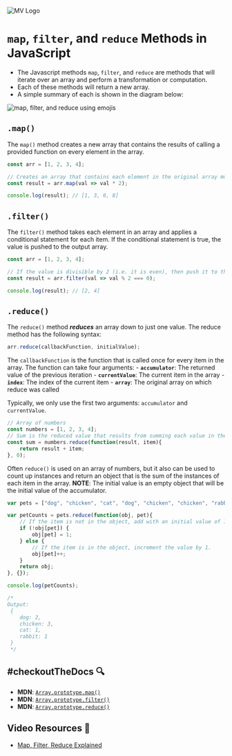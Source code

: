 ![MV Logo](../../../logo.jpg)

# `map`, `filter`, and `reduce` Methods in JavaScript

- The Javascript methods `map`, `filter`, and `reduce` are methods that will iterate over an array and perform a transformation or computation.
- Each of these methods will return a new array.
- A simple summary of each is shown in the diagram below:

![map, filter, and reduce using emojis](../../assets/mapFilterReduce.png)


## `.map()`

The `map()` method creates a new array that contains the results of calling a provided function on every element in the array.

```javascript
const arr = [1, 2, 3, 4];

// Creates an array that contains each element in the original array multiplied by 2.
const result = arr.map(val => val * 2);

console.log(result); // [1, 3, 6, 8]
```

## `.filter()`

The `filter()` method takes each element in an array and applies a conditional statement for each item. If the conditional statement is true, the value is pushed to the output array.

```javascript
const arr = [1, 2, 3, 4];

// If the value is divisible by 2 (i.e. it is even), then push it to the result array.
const result = arr.filter(val => val % 2 === 0);

console.log(result); // [2, 4]
```

## `.reduce()`

The `reduce()` method ***reduces*** an array down to just one value. The reduce method has the following syntax:

```javascript
arr.reduce(callbackFunction, initialValue);
```

The `callbackFunction` is the function that is called once for every item in the array. The function can take four arguments: 
    - **`accumulator`**: The returned value of the previous iteration
    - **`currentValue`**: The current item in the array
    - **`index`**: The index of the current item
    - **`array`**: The original array on which reduce was called

Typically, we only use the first two arguments: `accumulator` and `currentValue`. 

```javascript
// Array of numbers
const numbers = [1, 2, 3, 4];
// Sum is the reduced value that results from summing each value in the array
const sum = numbers.reduce(function(result, item){
    return result + item;
}, 0);
```

Often `reduce()` is used on an array of numbers, but it also can be used to count up instances and return an object that is the sum of the instances of each item in the array. **NOTE**: The initial value is an empty object that will be the initial value of the accumulator.

```javascript
var pets = ["dog", "chicken", "cat", "dog", "chicken", "chicken", "rabbit"];

var petCounts = pets.reduce(function(obj, pet){
    // If the item is not in the object, add with an initial value of 1
    if (!obj[pet]) {
        obj[pet] = 1;
    } else {
        // If the item is in the object, increment the value by 1.
        obj[pet]++;
    }
    return obj;
}, {});

console.log(petCounts); 

/*
Output:
 { 
    dog: 2, 
    chicken: 3, 
    cat: 1, 
    rabbit: 1 
 }
 */
```

## #checkoutTheDocs 🔍
- **MDN**: [`Array.prototype.map()`](https://developer.mozilla.org/en-US/docs/Web/JavaScript/Reference/Global_Objects/Array/map)
- **MDN**: [`Array.prototype.filter()`](https://developer.mozilla.org/en-US/docs/Web/JavaScript/Reference/Global_Objects/Array/filter)
- **MDN**: [`Array.prototype.reduce()`](https://developer.mozilla.org/en-US/docs/Web/JavaScript/Reference/Global_Objects/Array/reduce)

## Video Resources 🎥
- [Map, Filter, Reduce Explained](https://youtube.com/watch?v=8MoElay6dWU&feature=shares&t=76)